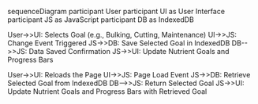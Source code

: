 sequenceDiagram
  participant User
  participant UI as User Interface
  participant JS as JavaScript
  participant DB as IndexedDB

  User->>UI: Selects Goal (e.g., Bulking, Cutting, Maintenance)
  UI->>JS: Change Event Triggered
  JS->>DB: Save Selected Goal in IndexedDB
  DB-->>JS: Data Saved Confirmation
  JS->>UI: Update Nutrient Goals and Progress Bars

  User->>UI: Reloads the Page
  UI->>JS: Page Load Event
  JS->>DB: Retrieve Selected Goal from IndexedDB
  DB-->>JS: Return Selected Goal
  JS->>UI: Update Nutrient Goals and Progress Bars with Retrieved Goal

